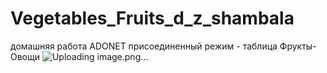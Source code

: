 # Vegetables_Fruits_d_z_shambala
домашняя работа ADONET присоединенный режим - таблица Фрукты-Овощи
![Uploading image.png…]()
